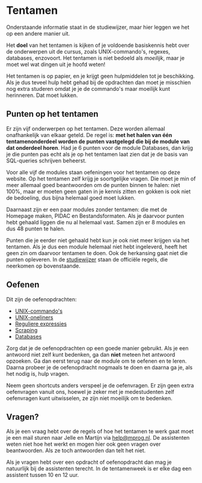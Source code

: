 # Tentamen

Onderstaande informatie staat in de studiewijzer, maar hier leggen we het op een andere manier uit.

Het **doel** van het tentamen is kijken of je voldoende basiskennis hebt over de onderwerpen uit de cursus, zoals UNIX-commando's, regexes, databases, enzovoort. Het tentamen is niet bedoeld als *moeilijk*, maar je moet wel wat dingen uit je hoofd weten!

Het tentamen is op papier, en je krijgt geen hulpmiddelen tot je beschikking. Als je dus teveel hulp hebt gehad bij de opdrachten dan moet je misschien nog extra studeren omdat je je de commando's maar moeilijk kunt herinneren. Dat moet lukken.

## Punten op het tentamen

Er zijn vijf onderwerpen op het tentamen. Deze worden allemaal onafhankelijk van elkaar geteld. De regel is: **met het halen van één tentamenonderdeel worden de punten vastgelegd die bij de module van dat onderdeel horen**. Had je 6 punten voor de module Databases, dan krijg je die punten pas echt als je op het tentamen laat zien dat je de basis van SQL-queries schrijven beheerst.

Voor alle vijf de modules staan oefeningen voor het tentamen op deze website. Op het tentamen zelf krijg je soortgelijke vragen. Die moet je min of meer allemaal goed beantwoorden om de punten binnen te halen: niet 100%, maar er moeten geen gaten in je kennis zitten en gokken is ook niet de bedoeling, dus bijna helemaal goed moet lukken.

Daarnaast zijn er een paar modules zonder tentamen: die met de Homepage maken, PIDAC en Bestandsformaten. Als je daarvoor punten hebt gehaald liggen die nu al helemaal vast. Samen zijn er 8 modules en dus 48 punten te halen.

Punten die je eerder niet gehaald hebt kun je ook niet meer krijgen via het tentamen. Als je dus een module helemaal niet hebt ingeleverd, heeft het geen zin om daarvoor tentamen te doen. Ook de herkansing gaat niet die punten opleveren. In de [studiewijzer](/syllabus) staan de officiële regels, die neerkomen op bovenstaande.

## Oefenen

Dit zijn de oefenopdrachten:

- [UNIX-commando's](/onderwerpen/besturingssystemen/oefeningen)
- [UNIX-oneliners](/onderwerpen/computers/oefeningen)
- [Reguliere expressies](/onderwerpen/regex/oefeningen)
- [Scraping](/onderwerpen/scraping/oefeningen)
- [Databases](/onderwerpen/databases/oefeningen)

Zorg dat je de oefenopdrachten op een goede manier gebruikt. Als je een antwoord niet zelf kunt bedenken, ga dan **niet** meteen het antwoord opzoeken. Ga dan eerst terug naar de module om te oefenen en te leren. Daarna probeer je de oefenopdracht nogmaals te doen en daarna ga je, als het nodig is, hulp vragen.

Neem geen shortcuts anders verspeel je de oefenvragen. Er zijn geen extra oefenvragen vanuit ons, hoewel je zeker met je medestudenten zelf oefenvragen kunt uitwisselen, ze zijn niet moeilijk om te bedenken.

## Vragen?

Als je een vraag hebt over de regels of hoe het tentamen te werk gaat moet je een mail sturen naar Jelle en Martijn via <help@mprog.nl>. De assistenten weten niet hoe het werkt en mogen hier ook geen vragen over beantwoorden. Als ze toch antwoorden dan telt het niet.

Als je vragen hebt over een opdracht of oefenopdracht dan mag je natuurlijk bij de assistenten terecht. In de tentamenweek is er elke dag een assistent tussen 10 en 12 uur.
